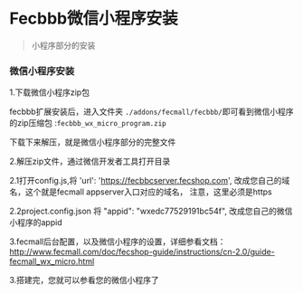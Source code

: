 Fecbbb微信小程序安装
============


> 小程序部分的安装


### 微信小程序安装

1.下载微信小程序zip包

fecbbb扩展安装后，进入文件夹 `./addons/fecmall/fecbbb/`即可看到微信小程序的zip压缩包
:`fecbbb_wx_micro_program.zip`

下载下来解压，就是微信小程序部分的完整文件


2.解压zip文件，通过微信开发者工具打开目录

2.1打开config.js,将 'url': 'https://fecbbcserver.fecshop.com', 改成您自己的域名，这个就是fecmall appserver入口对应的域名， 注意，这里必须是https

2.2project.config.json 将 "appid": "wxedc77529191bc54f", 改成您自己的微信小程序的appid

3.fecmall后台配置，以及微信小程序的设置，详细参看文档：http://www.fecmall.com/doc/fecshop-guide/instructions/cn-2.0/guide-fecmall_wx_micro.html

3.搭建完，您就可以参看您的微信小程序了























